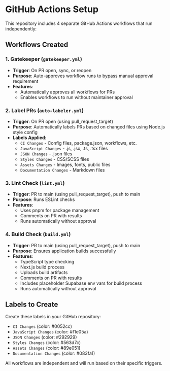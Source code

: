# GitHub Actions Setup

This repository includes 4 separate GitHub Actions workflows that run independently:

## Workflows Created

### 1. Gatekeeper (`gatekeeper.yml`)
- **Trigger**: On PR open, sync, or reopen  
- **Purpose**: Auto-approves workflow runs to bypass manual approval requirement
- **Features**:
  - Automatically approves all workflows for PRs
  - Enables workflows to run without maintainer approval

### 2. Label PRs (`auto-labeler.yml`)
- **Trigger**: On PR open (using pull_request_target)
- **Purpose**: Automatically labels PRs based on changed files using Node.js style config
- **Labels Applied**:
  - `CI Changes` - Config files, package.json, workflows, etc.
  - `JavaScript Changes` - .js, .jsx, .ts, .tsx files
  - `JSON Changes` - .json files
  - `Styles Changes` - CSS/SCSS files
  - `Assets Changes` - Images, fonts, public files
  - `Documentation Changes` - Markdown files

### 3. Lint Check (`lint.yml`)
- **Trigger**: PR to main (using pull_request_target), push to main
- **Purpose**: Runs ESLint checks
- **Features**:
  - Uses pnpm for package management
  - Comments on PR with results
  - Runs automatically without approval

### 4. Build Check (`build.yml`)
- **Trigger**: PR to main (using pull_request_target), push to main
- **Purpose**: Ensures application builds successfully
- **Features**:
  - TypeScript type checking
  - Next.js build process
  - Uploads build artifacts
  - Comments on PR with results
  - Includes placeholder Supabase env vars for build process
  - Runs automatically without approval

## Labels to Create

Create these labels in your GitHub repository:
- `CI Changes` (color: #0052cc)
- `JavaScript Changes` (color: #f1e05a)
- `JSON Changes` (color: #292929)
- `Styles Changes` (color: #563d7c)
- `Assets Changes` (color: #89e051)
- `Documentation Changes` (color: #083fa1)

All workflows are independent and will run based on their specific triggers.
